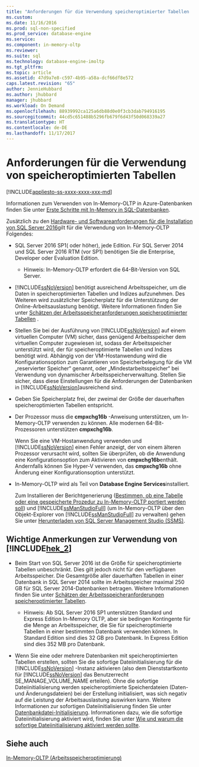 ```yaml
---
title: "Anforderungen für die Verwendung speicheroptimierter Tabellen | Microsoft-Dokumentation"
ms.custom: 
ms.date: 11/16/2016
ms.prod: sql-non-specified
ms.prod_service: database-engine
ms.service: 
ms.component: in-memory-oltp
ms.reviewer: 
ms.suite: sql
ms.technology: database-engine-imoltp
ms.tgt_pltfrm: 
ms.topic: article
ms.assetid: 47d9a7e8-c597-4b95-a58a-dcf66df8e572
caps.latest.revision: "65"
author: JennieHubbard
ms.author: jhubbard
manager: jhubbard
ms.workload: On Demand
ms.openlocfilehash: 88939992ca125a6db88d0e0f3cb3dab794916195
ms.sourcegitcommit: 44cd5c651488b5296fb679f6d43f50d068339a27
ms.translationtype: HT
ms.contentlocale: de-DE
ms.lasthandoff: 11/17/2017
---
```

# <a name="requirements-for-using-memory-optimized-tables"></a>Anforderungen für die Verwendung von speicheroptimierten Tabellen
[!INCLUDE[appliesto-ss-xxxx-xxxx-xxx-md](../../includes/appliesto-ss-xxxx-xxxx-xxx-md.md)]

  Informationen zum Verwenden von In-Memory-OLTP in Azure-Datenbanken finden Sie unter [Erste Schritte mit In-Memory in SQL-Datenbanken](http://azure.microsoft.com/documentation/articles/sql-database-in-memory/).  
  
 Zusätzlich zu den [Hardware- und Softwareanforderungen für die Installation von SQL Server 2016](../../sql-server/install/hardware-and-software-requirements-for-installing-sql-server.md)gilt für die Verwendung von In-Memory-OLTP Folgendes:  
  
-   SQL Server 2016 SP1( oder höher), jede Edition. Für SQL Server 2014 und SQL Server 2016 RTM (vor SP1) benötigen Sie die Enterprise, Developer oder Evaluation Edition.
    - Hinweis: In-Memory-OLTP erfordert die 64-Bit-Version von SQL Server.  
  
-   [!INCLUDE[ssNoVersion](../../includes/ssnoversion-md.md)] benötigt ausreichend Arbeitsspeicher, um die Daten in speicheroptimierten Tabellen und Indizes aufzunehmen. Des Weiteren wird zusätzlicher Speicherplatz für die Unterstützung der Online-Arbeitsauslastung benötigt. Weitere Informationen finden Sie unter [Schätzen der Arbeitsspeicheranforderungen speicheroptimierter Tabellen](../../relational-databases/in-memory-oltp/estimate-memory-requirements-for-memory-optimized-tables.md) .  

-   Stellen Sie bei der Ausführung von [!INCLUDE[ssNoVersion](../../includes/ssnoversion-md.md)] auf einem virtuellen Computer (VM) sicher, dass genügend Arbeitsspeicher dem virtuellen Computer zugewiesen ist, sodass der Arbeitsspeicher unterstützt wird, der für speicheroptimierte Tabellen und Indizes benötigt wird. Abhängig von der VM-Hostanwendung wird die Konfigurationsoption zum Garantieren von Speicherbelegung für die VM „reservierter Speicher“ genannt, oder „Mindestarbeitsspeicher“ bei Verwendung von dynamischer Arbeitsspeicherverwaltung. Stellen Sie sicher, dass diese Einstellungen für die Anforderungen der Datenbanken in [!INCLUDE[ssNoVersion](../../includes/ssnoversion-md.md)]ausreichend sind.
  
-   Geben Sie Speicherplatz frei, der zweimal der Größe der dauerhaften speicheroptimierten Tabellen entspricht.  
  
-   Der Prozessor muss die **cmpxchg16b** -Anweisung unterstützen, um In-Memory-OLTP verwenden zu können. Alle modernen 64-Bit-Prozessoren unterstützen **cmpxchg16b**.  
  
     Wenn Sie eine VM-Hostanwendung verwenden und [!INCLUDE[ssNoVersion](../../includes/ssnoversion-md.md)] einen Fehler anzeigt, der von einem älteren Prozessor verursacht wird, sollten Sie überprüfen, ob die Anwendung eine Konfigurationsoption zum Aktivieren von **cmpxchg16b**enthält. Andernfalls können Sie Hyper-V verwenden, das **cmpxchg16b** ohne Änderung einer Konfigurationsoption unterstützt.  
  
-   In-Memory-OLTP wird als Teil von **Database Engine Services**installiert.  
  
     Zum Installieren der Berichtgenerierung ([Bestimmen, ob eine Tabelle oder eine gespeicherte Prozedur zu In-Memory-OLTP portiert werden soll](../../relational-databases/in-memory-oltp/determining-if-a-table-or-stored-procedure-should-be-ported-to-in-memory-oltp.md)) und [!INCLUDE[ssManStudioFull](../../includes/ssmanstudiofull-md.md)] (um In-Memory-OLTP über den Objekt-Explorer von [!INCLUDE[ssManStudioFull](../../includes/ssmanstudiofull-md.md)] zu verwalten) gehen Sie unter [Herunterladen von SQL Server Management Studio (SSMS)](https://msdn.microsoft.com/library/mt238290.aspx).   
  
## <a name="important-notes-on-using-includehek2includeshek-2-mdmd"></a>Wichtige Anmerkungen zur Verwendung von [!INCLUDE[hek_2](../../includes/hek-2-md.md)]  
  
-   Beim Start von SQL Server 2016 ist die Größe für speicheroptimierte Tabellen unbeschränkt. Dies gilt jedoch nicht für den verfügbaren Arbeitsspeicher. Die Gesamtgröße aller dauerhaften Tabellen in einer Datenbank in SQL Server 2014 sollte im Arbeitsspeicher maximal 250 GB für SQL Server 2014-Datenbanken betragen. Weitere Informationen finden Sie unter [Schätzen der Arbeitsspeicheranforderungen speicheroptimierter Tabellen](../../relational-databases/in-memory-oltp/estimate-memory-requirements-for-memory-optimized-tables.md).  
    - Hinweis: Ab SQL Server 2016 SP1 unterstützen Standard und Express Edition In-Memory OLTP, aber sie bedingen Kontingente für die Menge an Arbeitsspeicher, die Sie für speicheroptimierte Tabellen in einer bestimmten Datenbank verwenden können. In Standard Edition sind dies 32 GB pro Datenbank. In Express Edition sind dies 352 MB pro Datenbank. 
  
-   Wenn Sie eine oder mehrere Datenbanken mit speicheroptimierten Tabellen erstellen, sollten Sie die sofortige Dateiinitialisierung für die [!INCLUDE[ssNoVersion](../../includes/ssnoversion-md.md)] -Instanz aktivieren (also dem Dienststartkonto für [!INCLUDE[ssNoVersion](../../includes/ssnoversion-md.md)] das Benutzerrecht SE_MANAGE_VOLUME_NAME erteilen). Ohne die sofortige Dateiinitialisierung werden speicheroptimierte Speicherdateien (Daten- und Änderungsdateien) bei der Erstellung initialisiert, was sich negativ auf die Leistung der Arbeitsauslastung auswirken kann. Weitere Informationen zur sofortigen Dateiinitialisierung finden Sie unter [Datenbankdatei-Initialisierung](http://msdn.microsoft.com/library/ms175935\(SQL.105\).aspx). Informationen dazu, wie die sofortige Dateiinitialisierung aktiviert wird, finden Sie unter [Wie und warum die sofortige Dateiinitialisierung aktiviert werden sollte](http://blogs.msdn.com/b/sql_pfe_blog/archive/2009/12/23/how-and-why-to-enable-instant-file-initialization.aspx).  
  
## <a name="see-also"></a>Siehe auch  
 [In-Memory-OLTP &#40;Arbeitsspeicheroptimierung&#41;](../../relational-databases/in-memory-oltp/in-memory-oltp-in-memory-optimization.md)  
  
  
